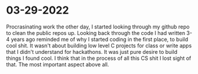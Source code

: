 # 03-29-2022
Procrasinating work the other day, I started looking through my github repo to
clean the public repos up. Looking back through the code I had written 3-4 years
ago reminded me of why I started coding in the first place, to build cool shit.
It wasn't about building low level C projects for class or write apps that I
didn't understand for hackathons. It was just pure desire to build things I
found cool. I think that in the process of all this CS shit I lost sight of
that. The most important aspect above all. 
